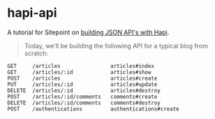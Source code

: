 
# hapi-api

A tutorial for Sitepoint on [building JSON API's with Hapi]().

> Today, we'll be building the following API for a typical blog from scratch:

```
GET     /articles                articles#index
GET     /articles/:id            articles#show
POST    /articles                articles#create
PUT     /articles/:id            articles#update
DELETE  /articles/:id            articles#destroy
POST    /articles/:id/comments   comments#create
DELETE  /articles/:id/comments   comments#destroy
POST    /authentications         authentications#create
```
